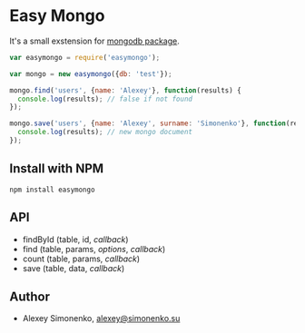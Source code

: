 # Easy Mongo

It's a small exstension for [mongodb package](https://github.com/christkv/node-mongodb-native).

```javascript
var easymongo = require('easymongo');

var mongo = new easymongo({db: 'test'});

mongo.find('users', {name: 'Alexey'}, function(results) {
  console.log(results); // false if not found
});

mongo.save('users', {name: 'Alexey', surname: 'Simonenko'}, function(results) {
  console.log(results); // new mongo document
});
```

Install with NPM
----------------

	npm install easymongo

API
---

* findById (table, id, *callback*)
* find (table, params, *options*, *callback*)
* count (table, params, *callback*)
* save (table, data, *callback*)

Author
------

* Alexey Simonenko, alexey@simonenko.su
